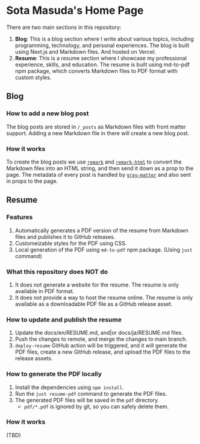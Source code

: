 # Sota Masuda's Home Page

There are two main sections in this repository:
1. **Blog**: This is a blog section where I write about various topics, including programming, technology, and personal experiences. The blog is built using Next.js and Markdown files. And hosted on Vercel.
2. **Resume**: This is a resume section where I showcase my professional experience, skills, and education. The resume is built using md-to-pdf npm package, which converts Markdown files to PDF format with custom styles.


## Blog

### How to add a new blog post

The blog posts are stored in `/_posts` as Markdown files with front matter support. Adding a new Markdown file in there will create a new blog post.

### How it works

To create the blog posts we use [`remark`](https://github.com/remarkjs/remark) and [`remark-html`](https://github.com/remarkjs/remark-html) to convert the Markdown files into an HTML string, and then send it down as a prop to the page. The metadata of every post is handled by [`gray-matter`](https://github.com/jonschlinkert/gray-matter) and also sent in props to the page.


## Resume

### Features

1. Automatically generates a PDF version of the resume from Markdown files and publishes it to GitHub releases.
2. Customeizable styles for the PDF using CSS.
3. Local generation of the PDF using `md-to-pdf` npm package. (Using `just` command)

### What this repository does NOT do

1. It does not generate a website for the resume. The resume is only available in PDF format.
2. It does not provide a way to host the resume online. The resume is only available as a downloadable PDF file as a GitHub release asset.


### How to update and publish the resume

1. Update the docs/en/RESUME.md, and|or docs/ja/RESUME.md files.
2. Push the changes to remote, and merge the changes to main branch.
3. `deploy-resume` GitHub action will be triggered, and it will generate the PDF files, create a new GitHub release, and upload the PDF files to the release assets.


### How to generate the PDF locally

1. Install the dependencies using `npm install`.
2. Run the `just resume-pdf` command to generate the PDF files.
3. The generated PDF files will be saved in the `pdf` directory.
    - `pdf/*.pdf` is ignored by git, so you can safely delete them.


### How it works

(TBD)

